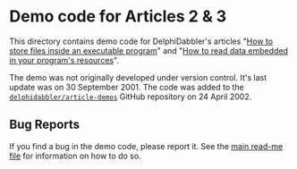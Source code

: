 # Demo code for Articles 2 & 3

This directory contains demo code for DelphiDabbler's articles "[How to store files inside an executable program](https://delphidabbler.com/articles/article-2)" and "[How to read data embedded in your program's resources](https://delphidabbler.com/articles/article-3)".

The demo was not originally developed under version control. It's last update was on 30 September 2001. The code was added to the [`delphidabbler/article-demos`](https://github.com/delphidabbler/article-demos) GitHub repository on 24 April 2002.

## Bug Reports

If you find a bug in the demo code, please report it. See the [main read-me file](https://github.com/delphidabbler/article-demos/blob/master/README.md#bug-reports) for information on how to do so.
